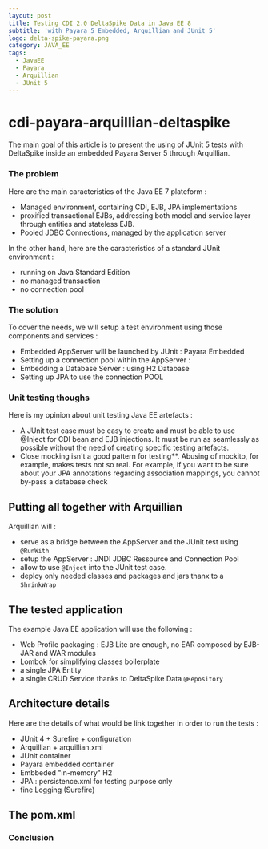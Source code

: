 ```yaml
---
layout: post
title: Testing CDI 2.0 DeltaSpike Data in Java EE 8
subtitle: 'with Payara 5 Embedded, Arquillian and JUnit 5'
logo: delta-spike-payara.png
category: JAVA_EE
tags:
  - JavaEE
  - Payara
  - Arquillian
  - JUnit 5
---
```


# cdi-payara-arquillian-deltaspike

 The main goal of this article is to present the using of JUnit 5 tests with DeltaSpike inside an embedded Payara Server 5 through Arquillian. 

### The problem

Here are the main caracteristics of the Java EE 7 plateform :

* Managed environment, containing CDI, EJB, JPA implementations
* proxified transactional EJBs, addressing both model and service layer through entities and stateless EJB.
* Pooled JDBC Connections, managed by the application server

In the other hand, here are the caracteristics of a standard JUnit environment :

* running on Java Standard Edition
* no managed transaction
* no connection pool

### The solution

To cover the needs, we will setup a test environment using those components and services :

* Embedded AppServer will be launched by JUnit : Payara Embedded
* Setting up a connection pool within the AppServer :
* Embedding a Database Server : using H2 Database
* Setting up JPA to use the connection POOL

### Unit testing thoughs

Here is my opinion about unit testing Java EE artefacts :

* A JUnit test case must be easy to create and must be able to use @Inject for CDI bean and EJB injections. It must be run as seamlessly as possible without the need of creating specific testing artefacts.
* Close mocking isn't a good pattern for testing\*\*. Abusing of mockito, for example, makes tests not so real. For example, if you want to be sure about your JPA annotations regarding association mappings, you cannot by-pass a database check

## Putting all together with Arquillian

Arquillian will :

* serve as a bridge between the AppServer and the JUnit test using `@RunWith`
* setup the AppServer : JNDI JDBC Ressource and Connection Pool
* allow to use `@Inject` into the JUnit test case.
* deploy only needed classes and packages and jars thanx to a `ShrinkWrap`

## The tested application

The example Java EE application will use the following :

* Web Profile packaging : EJB Lite are enough, no EAR composed by EJB-JAR and WAR modules
* Lombok for simplifying classes boilerplate
* a single JPA Entity
* a single CRUD Service thanks to DeltaSpike Data `@Repository`

## Architecture details

Here are the details of what would be link together in order to run the tests :

* JUnit 4 + Surefire + configuration
* Arquillian + arquillian.xml
* JUnit container
* Payara embedded container
* Embbeded "in-memory" H2 
* JPA : persistence.xml for testing purpose only
* fine Logging \(Surefire\)

## The pom.xml

### Conclusion

